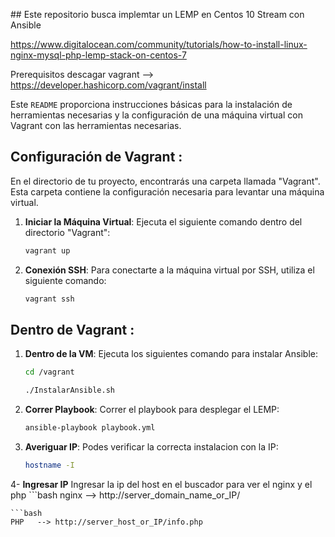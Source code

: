
﻿## Este repositorio busca implemtar un LEMP en Centos 10 Stream con Ansible

 https://www.digitalocean.com/community/tutorials/how-to-install-linux-nginx-mysql-php-lemp-stack-on-centos-7

 Prerequisitos descagar vagrant --> https://developer.hashicorp.com/vagrant/install

 Este `README` proporciona instrucciones básicas para la instalación de herramientas necesarias y la configuración de una máquina virtual con Vagrant con las herramientas necesarias.

## Configuración de Vagrant :

En el directorio de tu proyecto, encontrarás una carpeta llamada "Vagrant". Esta carpeta contiene la configuración necesaria para levantar una máquina virtual.

1. **Iniciar la Máquina Virtual**: Ejecuta el siguiente comando dentro del directorio "Vagrant":
   ```bash
   vagrant up
   ```
2. **Conexión SSH**:  Para conectarte a la máquina virtual por SSH, utiliza el siguiente comando:
   ```bash
   vagrant ssh
   ```

## Dentro de Vagrant :

1. **Dentro de la VM**: Ejecuta los siguientes comando para instalar Ansible:
   ```bash
   cd /vagrant
   ```
   ```bash
   ./InstalarAnsible.sh
   ```
   
2. **Correr Playbook**:  Correr el playbook para desplegar el LEMP:
   ```bash
   ansible-playbook playbook.yml
   ```

3. **Averiguar IP**:  Podes verificar la correcta instalacion con la IP:
   ```bash
   hostname -I
   ```
4- **Ingresar IP** Ingresar la ip del host en el buscador para ver el nginx y el php
    ```bash
   nginx --> http://server_domain_name_or_IP/
   ```
   ```bash
   PHP   --> http://server_host_or_IP/info.php
   ```   
    
    
